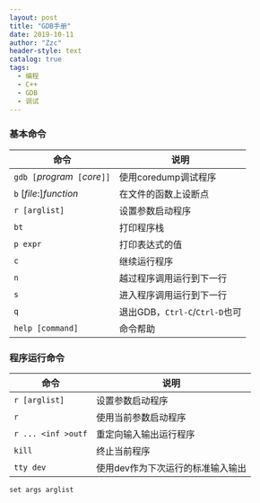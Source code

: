 ```yaml
---
layout: post
title: "GDB手册"
date: 2019-10-11
author: "Zzc"
header-style: text
catalog: true
tags:
  - 编程
  - C++
  - GDB
  - 调试
---
```


### 基本命令

命令 | 说明
-|-
 `gdb [`*program*` [`*core*`]]` | 使用coredump调试程序
 `b` [*file*:]*function* | 在文件的函数上设断点
 `r [arglist]` | 设置参数启动程序
 `bt` | 打印程序栈
 `p expr` | 打印表达式的值
 `c` | 继续运行程序
 `n` | 越过程序调用运行到下一行
 `s` | 进入程序调用运行到下一行
 `q` | 退出GDB，`Ctrl-C`/`Ctrl-D`也可
 `help [command]` | 命令帮助
 

 ### 程序运行命令
 
 命令 | 说明
 -|-
 `r [arglist]` | 设置参数启动程序
 `r` | 使用当前参数启动程序
 `r ... <inf >outf` | 重定向输入输出运行程序
 `kill` | 终止当前程序
 `tty dev` | 使用dev作为下次运行的标准输入输出
 `set args arglist`
